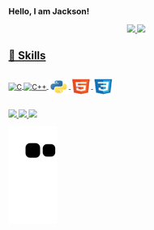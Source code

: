 ### Hello, I am Jackson!

<div align="center">
  <a href="https://github.com/jacksonMarcelinoFreitas">
  <img height="180em" src="https://github-readme-stats.vercel.app/api?username=jacksonMarcelinoFreitas&show_icons=true&theme=gotham&include_all_commits=true&count_private=true"/>
  <img height="180em" src="https://github-readme-stats.vercel.app/api/top-langs/?username=jacksonMarcelinoFreitas&layout=compact&langs_count=7&theme=gotham"/>
</div>
  
## 🚀 Skills
<div style="display: inline_block"><br>
  <img align="center" alt="C" height="30" width="40" src="https://cdn.jsdelivr.net/gh/devicons/devicon/icons/c/c-original.svg">
  <img align="center" alt="C++" height="30" width="40" src="https://cdn.jsdelivr.net/gh/devicons/devicon/icons/cplusplus/cplusplus-plain.svg">
  <img align="center" alt="Python" height="30" width="40" src="https://raw.githubusercontent.com/devicons/devicon/master/icons/python/python-original.svg">
  <img align="center" alt="HTML" height="30" width="40" src="https://raw.githubusercontent.com/devicons/devicon/master/icons/html5/html5-original.svg">
  <img align="center" alt="CSS" height="30" width="40" src="https://raw.githubusercontent.com/devicons/devicon/master/icons/css3/css3-original.svg">
  
  
##

<div> 
  <a href="https://www.instagram.com/jacksonm.f/" target="_blank"><img src="https://img.shields.io/badge/-Instagram-%23E4405F?style=for-the-badge&logo=instagram&logoColor=white" target="_blank">
  </a>
  <a href = "mailto: jacksonzitap.mc@gmail.com"><img src="https://img.shields.io/badge/-Gmail-%23333?style=for-the-badge&logo=gmail&logoColor=white" target="_blank">
  </a>
  <a href="https://www.linkedin.com/in/jackson-marcelino-de-freitas-900a18209/" target="_blank"><img src="https://img.shields.io/badge/-LinkedIn-%230077B5?style=for-the badge&logo=linkedin&logoColor=white" target="_blank">
  </a>
 
  ![Snake animation](https://github.com/jacksonMarcelinoFreitas/jacksonMarcelinoFreitas/blob/output/github-contribution-grid-snake.svg)
</div>

